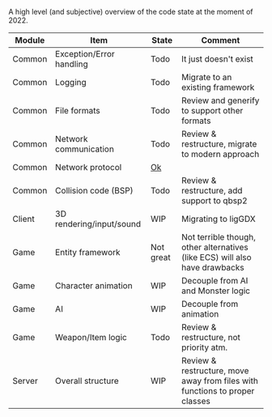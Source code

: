 A high level (and subjective) overview of the code state at the moment of 2022.

| Module | Item                     | State                    | Comment                                                                     |
|--------|--------------------------|--------------------------|-----------------------------------------------------------------------------|
| Common | Exception/Error handling | Todo                     | It just doesn't exist                                                       |
| Common | Logging                  | Todo                     | Migrate to an existing framework                                            |
| Common | File formats             | Todo                     | Review and generify to support other formats                                |
| Common | Network communication    | Todo                     | Review & restructure, migrate to modern approach                            |
| Common | Network protocol         | [Ok](info/Networking.md) |                                                                             |
| Common | Collision code (BSP)     | Todo                     | Review & restructure, add support to qbsp2                                  |
| Client | 3D rendering/input/sound | WIP                      | Migrating to ligGDX                                                         |
| Game   | Entity framework         | Not great                | Not terrible though, other alternatives (like ECS) will also have drawbacks |
| Game   | Character animation      | WIP                      | Decouple from AI and Monster logic                                          |
| Game   | AI                       | WIP                      | Decouple from animation                                                     |
| Game   | Weapon/Item logic        | Todo                     | Review & restructure, not priority atm.                                     |
| Server | Overall structure        | WIP                      | Review & restructure, move away from files with functions to proper classes |
